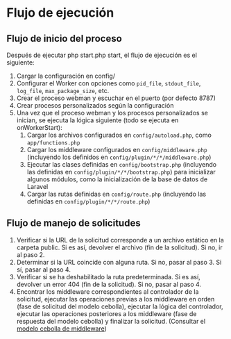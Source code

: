 # Flujo de ejecución

## Flujo de inicio del proceso

Después de ejecutar php start.php start, el flujo de ejecución es el siguiente:

1. Cargar la configuración en config/
2. Configurar el Worker con opciones como `pid_file`, `stdout_file`, `log_file`, `max_package_size`, etc.
3. Crear el proceso webman y escuchar en el puerto (por defecto 8787)
4. Crear procesos personalizados según la configuración
5. Una vez que el proceso webman y los procesos personalizados se inician, se ejecuta la lógica siguiente (todo se ejecuta en onWorkerStart):
   1. Cargar los archivos configurados en `config/autoload.php`, como `app/functions.php`
   2. Cargar los middleware configurados en `config/middleware.php` (incluyendo los definidos en `config/plugin/*/*/middleware.php`)
   3. Ejecutar las clases definidas en `config/bootstrap.php` (incluyendo las definidas en `config/plugin/*/*/bootstrap.php`) para inicializar algunos módulos, como la inicialización de la base de datos de Laravel
   4. Cargar las rutas definidas en `config/route.php` (incluyendo las definidas en `config/plugin/*/*/route.php`)

## Flujo de manejo de solicitudes

1. Verificar si la URL de la solicitud corresponde a un archivo estático en la carpeta public. Si es así, devolver el archivo (fin de la solicitud). Si no, ir al paso 2.
2. Determinar si la URL coincide con alguna ruta. Si no, pasar al paso 3. Si sí, pasar al paso 4.
3. Verificar si se ha deshabilitado la ruta predeterminada. Si es así, devolver un error 404 (fin de la solicitud). Si no, pasar al paso 4.
4. Encontrar los middleware correspondientes al controlador de la solicitud, ejecutar las operaciones previas a los middleware en orden (fase de solicitud del modelo cebolla), ejecutar la lógica del controlador, ejecutar las operaciones posteriores a los middleware (fase de respuesta del modelo cebolla) y finalizar la solicitud. (Consultar el [modelo cebolla de middleware](https://www.workerman.net/doc/webman/middleware.html#%E4%B8%AD%E9%97%B4%E4%BB%B6%E6%B4%8B%E8%91%B1%E6%A8%A1%E5%9E%8B))
